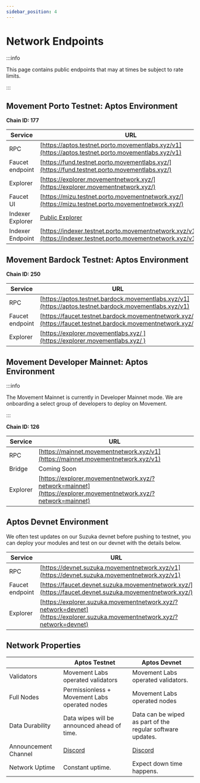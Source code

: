 ```yaml
---
sidebar_position: 4
---
```


# Network Endpoints

:::info

This page contains public endpoints that may at times be subject to rate limits. 

:::

## Movement Porto Testnet: Aptos Environment
**Chain ID: 177**

| Service          | URL                                                                    |
|------------------|------------------------------------------------------------------------|
| RPC              | [https://aptos.testnet.porto.movementlabs.xyz/v1](https://aptos.testnet.porto.movementlabs.xyz/v1)     |
| Faucet endpoint  | [https://fund.testnet.porto.movementlabs.xyz/](https://fund.testnet.porto.movementlabs.xyz/)     |
| Explorer         | [https://explorer.movementnetwork.xyz/](https://explorer.movementnetwork.xyz/) |
| Faucet UI         | [https://mizu.testnet.porto.movementnetwork.xyz/](https://mizu.testnet.porto.movementnetwork.xyz/) |
| Indexer Explorer        | [Public Explorer](https://cloud.hasura.io/public/graphiql?endpoint=https://indexer.testnet.porto.movementnetwork.xyz/v1/graphql) |
| Indexer Endpoint      | [https://indexer.testnet.porto.movementnetwork.xyz/v1/graphql](https://indexer.testnet.porto.movementnetwork.xyz/v1/graphql) |





## Movement Bardock Testnet: Aptos Environment
**Chain ID: 250**

| Service          | URL                                                                    |
|------------------|------------------------------------------------------------------------|
| RPC              | [https://aptos.testnet.bardock.movementlabs.xyz/v1](https://aptos.testnet.bardock.movementlabs.xyz/v1)         |
| Faucet endpoint  | [https://faucet.testnet.bardock.movementnetwork.xyz/](https://faucet.testnet.bardock.movementnetwork.xyz/)     |
| Explorer         | [https://explorer.movementlabs.xyz/ ](https://explorer.movementlabs.xyz/ ) |


## Movement Developer Mainnet: Aptos Environment

:::info

The Movement Mainnet is currently in Developer Mainnet mode. We are onboarding a select group of developers to deploy on Movement.

:::

**Chain ID: 126**

| Service          | URL                                                                    |
|------------------|------------------------------------------------------------------------|
| RPC              | [https://mainnet.movementnetwork.xyz/v1](https://mainnet.movementnetwork.xyz/v1)     |
| Bridge           |   Coming Soon       |
| Explorer         | [https://explorer.movementnetwork.xyz/?network=mainnet](https://explorer.movementnetwork.xyz/?network=mainnet) |


## Aptos Devnet Environment

We often test updates on our Suzuka devnet before pushing to testnet, you can deploy your modules and test on our devnet with the details below.

| Service          | URL                                                                    |
|------------------|------------------------------------------------------------------------|
| RPC              | [https://devnet.suzuka.movementnetwork.xyz/v1](https://devnet.suzuka.movementnetwork.xyz/v1)     |
| Faucet endpoint  | [https://faucet.devnet.suzuka.movementnetwork.xyz/](https://faucet.devnet.suzuka.movementnetwork.xyz/)     |
| Explorer         | [https://explorer.suzuka.movementnetwork.xyz/?network=devnet](https://explorer.suzuka.movementnetwork.xyz/?network=devnet) |


## Network Properties

|  | Aptos Testnet  | Aptos Devnet |
| --- | --- | --- |
| Validators  | Movement Labs operated validators  | Movement Labs operated validators.  |
| Full Nodes  | Permissionless + Movement Labs operated nodes  | Movement Labs operated nodes  |
| Data Durability | Data wipes will be announced ahead of time.  | Data can be wiped as part of the regular software updates. |
| Announcement Channel | [Discord](https://discord.com/channels/1101576619493167217/1259638014184001668)| [Discord](https://discord.com/channels/1101576619493167217/1259638353607917589) |
| Network Uptime | Constant uptime. | Expect down time happens.  |
